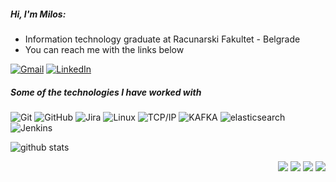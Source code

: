 ##### Hi, I'm Milos:

- Information technology graduate at Racunarski Fakultet - Belgrade
- You can reach me with the links below

[![Gmail](https://img.shields.io/badge/-GMAIL-D14836?style=for-the-badge&logo=gmail&logoColor=white)](mailto:infomilosstojanovic@gmail.com)
[![LinkedIn](https://img.shields.io/badge/-LINKEDIN-0077B5?style=for-the-badge&logo=linkedin&logoColor=white)](https://www.linkedin.com/in/infomilosstojanovic/)

##### Some of the technologies I have worked with

![Git](https://img.shields.io/badge/-Git-222222?style=flat&logo=git&logoColor=F05032&color=4C4C4C)
![GitHub](https://img.shields.io/badge/-GitHub-222222?style=flat&logo=github&logoColor=1798C8&color=4C4C4C)
![Jira](https://img.shields.io/badge/-Jira-222222?style=flat&logo=jira-software&logoColor=white&logoColor=1798C8&color=4C4C4C)
![Linux](https://img.shields.io/badge/-Linux-222222?style=flat&logo=linux&logoColor=1798C8&color=4C4C4C)
![TCP/IP](https://img.shields.io/badge/-TCP/IP-222222?style=flat&logo=cisco&logoColor=white&color=4C4C4C)
![KAFKA](https://img.shields.io/badge/-Kafka-222222?style=flat&logo=kafka&logoColor=white&color=4C4C4C)
![elasticsearch](https://img.shields.io/badge/-elasticsearch-222222?style=flat&logo=elasticsearch&logoColor=F05032&color=4C4C4C)
![Jenkins](https://img.shields.io/badge/-jenkins-222222?style=flat&logo=jenkins&logoColor=F05032&color=4C4C4C)

![github stats](https://github-readme-stats.vercel.app/api?username=m-stojanovic&show_icons=true)

<p style="text-align:right">
    <img src="http://views.whatilearened.today/views/github/m-stojanovic/views.svg"/>
    <a href="https://github.com/m-stojanovic/"><img src="https://img.shields.io/github/followers/m-stojanovic?color=%234CC61E&label=GitHub%20Followers%20%3A"/></a>
    <a href="https://github.com/m-stojanovic?tab=repositories"><img src="https://badges.frapsoft.com/os/v2/open-source.svg?v=103"/></a>
    <img src="https://img.shields.io/badge/Os-Debian-a80030"/>
</p>

